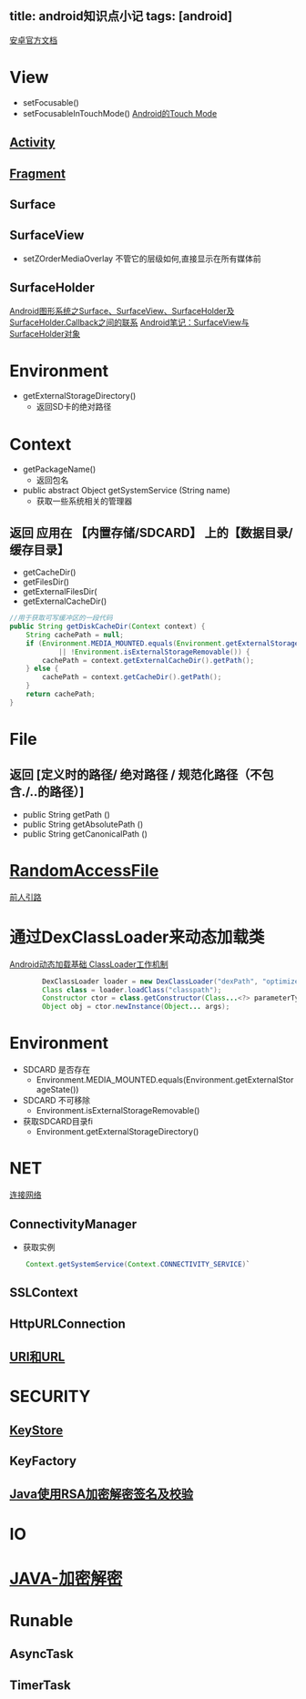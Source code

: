 title: android知识点小记
tags: [android]
---


[安卓官方文档](http://developer.android.com/reference/packages.html)


# View
+ setFocusable()
+ setFocusableInTouchMode()
    [Android的Touch Mode](http://www.cnblogs.com/frydsh/archive/2012/10/15/2724909.html)

## [Activity](http://developer.android.com/intl/zh-cn/guide/components/activities.html)

## [Fragment](http://developer.android.com/intl/zh-cn/guide/components/fragments.html)

## Surface

## SurfaceView
+ setZOrderMediaOverlay 不管它的层级如何,直接显示在所有媒体前

## SurfaceHolder
[Android图形系统之Surface、SurfaceView、SurfaceHolder及SurfaceHolder.Callback之间的联系](http://www.linuxidc.com/Linux/2012-08/67619.htm)
[Android笔记：SurfaceView与SurfaceHolder对象](http://www.jcodecraeer.com/a/anzhuokaifa/androidkaifa/2012/1201/658.html)

# Environment
+ getExternalStorageDirectory()
    * 返回SD卡的绝对路径

# Context
+ getPackageName()
    * 返回包名
+ public abstract Object getSystemService (String name)
    * 获取一些系统相关的管理器

## 返回 应用在 【内置存储/SDCARD】 上的【数据目录/缓存目录】
+ getCacheDir()
+ getFilesDir()
+ getExternalFilesDir(
+ getExternalCacheDir()
```java
//用于获取可写缓冲区的一段代码
public String getDiskCacheDir(Context context) {  
    String cachePath = null;  
    if (Environment.MEDIA_MOUNTED.equals(Environment.getExternalStorageState())
            || !Environment.isExternalStorageRemovable()) {  
        cachePath = context.getExternalCacheDir().getPath();  
    } else {  
        cachePath = context.getCacheDir().getPath();  
    }  
    return cachePath;  
}  
```

# File
## 返回 [定义时的路径/  绝对路径 / 规范化路径（不包含./..的路径）]
+ public String getPath ()
+ public String getAbsolutePath ()
+ public String getCanonicalPath ()

# [RandomAccessFile](http://developer.android.com/reference/java/io/RandomAccessFile.html)
[前人引路](http://blog.csdn.net/akon_vm/article/details/7429245)

# 通过DexClassLoader来动态加载类
[Android动态加载基础 ClassLoader工作机制](http://segmentfault.com/a/1190000004062880)
```java
        DexClassLoader loader = new DexClassLoader("dexPath", "optimizedDirectory", "libraryPath", parent);
        Class class = loader.loadClass("classpath");
        Constructor ctor = class.getConstructor(Class...<?> parameterTypes);
        Object obj = ctor.newInstance(Object... args);
```

# Environment
+ SDCARD 是否存在
    - Environment.MEDIA_MOUNTED.equals(Environment.getExternalStorageState())  
+ SDCARD 不可移除
    - Environment.isExternalStorageRemovable()
+ 获取SDCARD目录fi
    - Environment.getExternalStorageDirectory()

# NET
[连接网络](http://developer.android.com/training/basics/network-ops/connecting.html)
## ConnectivityManager
+  获取实例
```java
    Context.getSystemService(Context.CONNECTIVITY_SERVICE)`
```


## SSLContext
## HttpURLConnection

## [URI和URL](http://www.cnblogs.com/gaojing/archive/2012/02/04/2413626.html)

# SECURITY
## [KeyStore](http://developer.android.com/training/articles/keystore.html)
## KeyFactory
## [Java使用RSA加密解密签名及校验](http://blog.csdn.net/wangqiuyun/article/details/42143957)

# IO

# [JAVA-加密解密](http://wenku.baidu.com/link?url=9PvkJo7fjXDrpUElyC_67GyUQrp4kJIL-zHeQUpoR8Hfgrc_X56ukC2XN-oCplHD89HfdFhUemcVtETAduLoLLuRYIkBCcD5L7G5zJcACNu)

# Runable
## AsyncTask
## TimerTask
 
